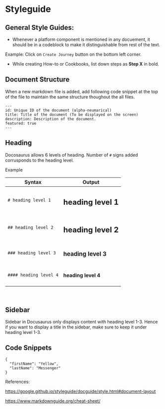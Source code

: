 # Styleguide

## General Style Guides:
- Whenever a platform component is mentioned in any docuement, it should be in a codeblock to make it distinguishable from rest of the text.

Example: Click on `Create Journey` button on the bottom left corner.

- While creating How-to or Cookbooks, list down steps as **Step X** in bold.

## Document Structure
When a new markdown file is added, add following code snippet at the top of the file to maintain the same structure thoughout the all files.

```
---
id: Unique ID of the document (alpha-neumarical)
title: Title of the document (To be displayed on the screen)
description: Description of the document.
featured: true
---
```

## Heading
Docosaurus allows 6 levels of heading. Number of `#` signs added corrusponds to the heading level.

Example

| Syntax | Output |
| ----------- | ----------- |
| `# heading level 1` | <h2>heading level 1</h2> |
| `## heading level 2` | <h2>heading level 2</h2> |
| `### heading level 3` | <h3>heading level 3</h3> |
| `#### heading level 4` | <h4>heading level 4</h4> |


<br >

## Sidebar
Sidebar in Docusaurus only displays content with heading level 1-3. Hence if you want to display a title in the sidebar, make sure to keep it under heading level 1-3.


## Code Snippets

```
{
  "firstName": "Yellow",
  "lastName": "Messenger"
}
``` 

References: 

https://google.github.io/styleguide/docguide/style.html#document-layout

https://www.markdownguide.org/cheat-sheet/